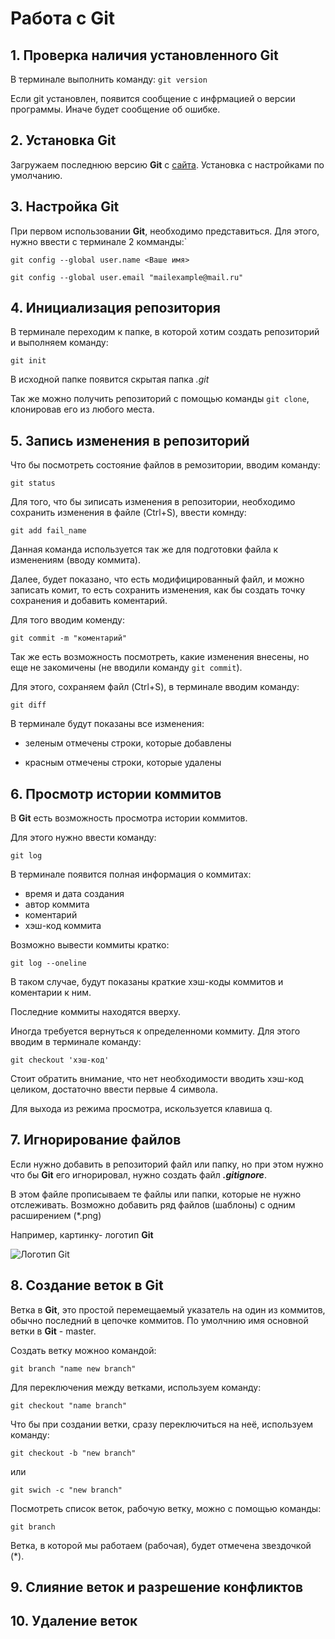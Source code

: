# Работа с Git
## 1. Проверка наличия установленного Git
В терминале выполнить команду: `git version`

Если git установлен, появится сообщение с инфрмацией о версии программы.
Иначе будет сообщение об ошибке.
## 2. Установка Git
Загружаем последнюю версию **Git** с [сайта](http://git-scm.com/downloads).
Установка с настройками по умолчанию.

## 3. Настройка **Git**

При первом использовании **Git**, необходимо представиться.
Для этого, нужно ввести с терминале 2 комманды:`

```
git config --global user.name <Ваше имя>

git config --global user.email "mailexample@mail.ru"
```

## 4. Инициализация репозитория

В терминале переходим к папке, в которой хотим создать репозиторий и выполняем команду:

`git init`

В исходной папке появится скрытая папка *.git*

Так же можно получить репозиторий с помощью команды `git clone`, клонировав его из любого места.

## 5. Запись изменения в репозиторий

Что бы посмотреть состояние файлов в ремозитории, вводим команду:

`git status`

Для того, что бы зиписать изменения в репозитории, необходимо сохранить изменения в файле (Ctrl+S), ввести комнду:

`git add fail_name`

Данная команда используется так же для подготовки файла к изменениям (вводу коммита).

Далее, будет показано, что есть модифицированный файл, и можно записать комит, то есть сохранить изменения, как бы создать точку сохранения и добавить коментарий.

Для того вводим коменду:

`git commit -m "коментарий"`

Так же есть возможность посмотреть, какие изменения внесены, но еще не закомичены (не вводили команду `git commit`).

Для этого, сохраняем файл (Ctrl+S), в терминале вводим команду:

`git diff`

В терминале будут показаны все изменения:

- зеленым отмечены строки, которые добавлены

- красным отмечены строки, которые удалены

## 6. Просмотр истории коммитов

В **Git** есть возможность просмотра истории коммитов.

Для этого нужно ввести команду:

`git log`

В терминале появится полная информация о коммитах:

- время и дата создания
- автор коммита
- коментарий
- хэш-код коммита

Возможно вывести коммиты кратко:

`git log --oneline`

В таком случае, будут показаны краткие хэш-коды коммитов и коментарии к ним.

Последние коммиты находятся вверху.

Иногда требуется вернуться к определенноми коммиту. Для этого вводим в терминале команду:

`git checkout 'хэш-код'`

Стоит обратить внимание, что нет необходимости вводить хэш-код целиком, достаточно ввести первые 4 символа.

Для выхода из режима просмотра, искользуется клавиша q.

## 7. Игнорирование файлов

Если нужно добавить в репозиторий файл или папку, но при этом нужно что бы **Git** его игнорировал, нужно создать файл ***.gitignore***.

В этом файле прописываем те файлы или папки, которые не нужно отслеживать. Возможно добавить ряд файлов (шаблоны) с одним расширением (*.png)

Например, картинку- логотип **Git**

![Логотип **Git**](logoGit.png)

## 8. Создание веток в Git
Ветка в **Git**, это простой перемещаемый указатель на один из коммитов, обычно последний в цепочке коммитов.
По умолчнию имя основной ветки в **Git** - master.

Создать ветку можноо командой:
```
git branch "name new branch"
```
Для переключения между ветками, используем команду:
```
git checkout "name branch"
```
Что бы при создании ветки, сразу переключиться на неё, используем команду:
```
git checkout -b "new branch"
```
или
```
git swich -c "new branch"
```
Посмотреть список веток, рабочую ветку, можно с помощью команды:
```
git branch
```
Ветка, в которой мы работаем (рабочая), будет отмечена звездочкой (*).

## 9. Слияние веток и разрешение конфликтов

## 10. Удаление веток